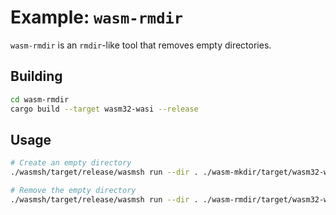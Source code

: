 # Example: `wasm-rmdir`

`wasm-rmdir` is an `rmdir`-like tool that removes empty directories.

## Building

```sh
cd wasm-rmdir
cargo build --target wasm32-wasi --release
```

## Usage

```sh
# Create an empty directory
./wasmsh/target/release/wasmsh run --dir . ./wasm-mkdir/target/wasm32-wasi/release/wasm-mkdir.wasm empty_dir

# Remove the empty directory
./wasmsh/target/release/wasmsh run --dir . ./wasm-rmdir/target/wasm32-wasi/release/wasm-rmdir.wasm empty_dir
```